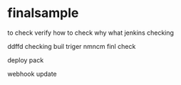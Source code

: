# finalsample
to check
verify
how to check 
why
what
jenkins checking

ddffd
checking buil triger
nmncm
finl check

deploy pack

webhook update
